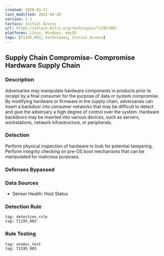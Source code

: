 ```yaml
---
created: 2020-03-11
last_modified: 2022-04-28
version: 1.1
tactics: Initial Access
url: https://attack.mitre.org/techniques/T1195/003
platforms: Linux, Windows, macOS
tags: [T1195_003, techniques, Initial_Access]
---
```


## Supply Chain Compromise- Compromise Hardware Supply Chain

### Description

Adversaries may manipulate hardware components in products prior to receipt by a final consumer for the purpose of data or system compromise. By modifying hardware or firmware in the supply chain, adversaries can insert a backdoor into consumer networks that may be difficult to detect and give the adversary a high degree of control over the system. Hardware backdoors may be inserted into various devices, such as servers, workstations, network infrastructure, or peripherals.

### Detection

Perform physical inspection of hardware to look for potential tampering. Perform integrity checking on pre-OS boot mechanisms that can be manipulated for malicious purposes.

### Defenses Bypassed



### Data Sources

  - Sensor Health: Host Status
### Detection Rule

```query
tag: detection_rule
tag: T1195_003
```

### Rule Testing

```query
tag: atomic_test
tag: T1195_003
```
